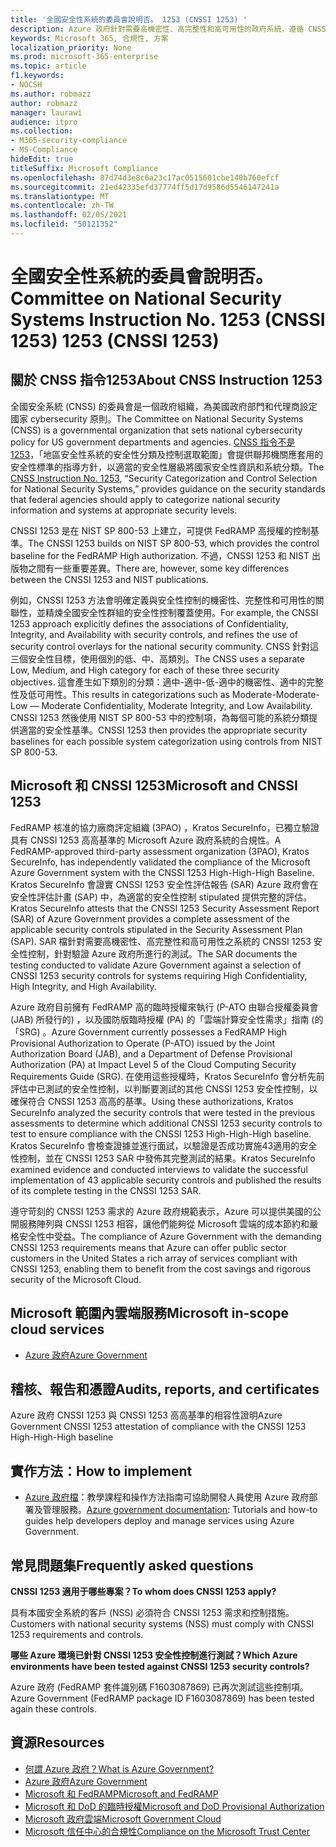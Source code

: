 ```yaml
---
title: '全國安全性系統的委員會說明否。 1253 (CNSSI 1253) '
description: Azure 政府針對需要高機密性、高完整性和高可用性的政府系統，遵循 CNSSI 1253 的安全性控制。
keywords: Microsoft 365, 合規性, 方案
localization_priority: None
ms.prod: microsoft-365-enterprise
ms.topic: article
f1.keywords:
- NOCSH
ms.author: robmazz
author: robmazz
manager: laurawi
audience: itpro
ms.collection:
- M365-security-compliance
- MS-Compliance
hideEdit: true
titleSuffix: Microsoft Compliance
ms.openlocfilehash: 87d74d3e8c6a23c17ac0515601cbe140b760efcf
ms.sourcegitcommit: 21ed42335efd37774ff5d17d9586d5546147241a
ms.translationtype: MT
ms.contentlocale: zh-TW
ms.lasthandoff: 02/05/2021
ms.locfileid: "50121352"
---
```

# <a name="committee-on-national-security-systems-instruction-no-1253-cnssi-1253"></a><span data-ttu-id="40e96-105">全國安全性系統的委員會說明否。</span><span class="sxs-lookup"><span data-stu-id="40e96-105">Committee on National Security Systems Instruction No.</span></span> <span data-ttu-id="40e96-106">1253 (CNSSI 1253) </span><span class="sxs-lookup"><span data-stu-id="40e96-106">1253 (CNSSI 1253)</span></span>

## <a name="about-cnss-instruction-1253"></a><span data-ttu-id="40e96-107">關於 CNSS 指令1253</span><span class="sxs-lookup"><span data-stu-id="40e96-107">About CNSS Instruction 1253</span></span>

<span data-ttu-id="40e96-108">全國安全系統 (CNSS) 的委員會是一個政府組織，為美國政府部門和代理商設定國家 cybersecurity 原則。</span><span class="sxs-lookup"><span data-stu-id="40e96-108">The Committee on National Security Systems (CNSS) is a governmental organization that sets national cybersecurity policy for US government departments and agencies.</span></span> <span data-ttu-id="40e96-109">[CNSS 指令不是 1253](https://www.dss.mil/Portals/69/documents/io/rmf/CNSSI_No1253.pdf)，「地區安全性系統的安全性分類及控制選取範圍」會提供聯邦機關應套用的安全性標準的指導方針，以適當的安全性層級將國家安全性資訊和系統分類。</span><span class="sxs-lookup"><span data-stu-id="40e96-109">The [CNSS Instruction No. 1253](https://www.dss.mil/Portals/69/documents/io/rmf/CNSSI_No1253.pdf), “Security Categorization and Control Selection for National Security Systems,” provides guidance on the security standards that federal agencies should apply to categorize national security information and systems at appropriate security levels.</span></span>  
  
<span data-ttu-id="40e96-110">CNSSI 1253 是在 NIST SP 800-53 上建立，可提供 FedRAMP 高授權的控制基準。</span><span class="sxs-lookup"><span data-stu-id="40e96-110">The CNSSI 1253 builds on NIST SP 800-53, which provides the control baseline for the FedRAMP High authorization.</span></span> <span data-ttu-id="40e96-111">不過，CNSSI 1253 和 NIST 出版物之間有一些重要差異。</span><span class="sxs-lookup"><span data-stu-id="40e96-111">There are, however, some key differences between the CNSSI 1253 and NIST publications.</span></span>  
  
<span data-ttu-id="40e96-112">例如，CNSSI 1253 方法會明確定義與安全性控制的機密性、完整性和可用性的關聯性，並精煉全國安全性群組的安全性控制覆蓋使用。</span><span class="sxs-lookup"><span data-stu-id="40e96-112">For example, the CNSSI 1253 approach explicitly defines the associations of Confidentiality, Integrity, and Availability with security controls, and refines the use of security control overlays for the national security community.</span></span> <span data-ttu-id="40e96-113">CNSS 針對這三個安全性目標，使用個別的低、中、高類別。</span><span class="sxs-lookup"><span data-stu-id="40e96-113">The CNSS uses a separate Low, Medium, and High category for each of these three security objectives.</span></span> <span data-ttu-id="40e96-114">這會產生如下類別的分類：適中-適中-低-適中的機密性、適中的完整性及低可用性。</span><span class="sxs-lookup"><span data-stu-id="40e96-114">This results in categorizations such as Moderate-Moderate-Low — Moderate Confidentiality, Moderate Integrity, and Low Availability.</span></span> <span data-ttu-id="40e96-115">CNSSI 1253 然後使用 NIST SP 800-53 中的控制項，為每個可能的系統分類提供適當的安全性基準。</span><span class="sxs-lookup"><span data-stu-id="40e96-115">CNSSI 1253 then provides the appropriate security baselines for each possible system categorization using controls from NIST SP 800-53.</span></span>

## <a name="microsoft-and-cnssi-1253"></a><span data-ttu-id="40e96-116">Microsoft 和 CNSSI 1253</span><span class="sxs-lookup"><span data-stu-id="40e96-116">Microsoft and CNSSI 1253</span></span>

<span data-ttu-id="40e96-117">FedRAMP 核准的協力廠商評定組織 (3PAO) ，Kratos SecureInfo，已獨立驗證具有 CNSSI 1253 高高基準的 Microsoft Azure 政府系統的合規性。</span><span class="sxs-lookup"><span data-stu-id="40e96-117">A FedRAMP-approved third-party assessment organization (3PAO), Kratos SecureInfo, has independently validated the compliance of the Microsoft Azure Government system with the CNSSI 1253 High-High-High Baseline.</span></span> <span data-ttu-id="40e96-118">Kratos SecureInfo 會證實 CNSSI 1253 安全性評估報告 (SAR) Azure 政府會在安全性評估計畫 (SAP) 中，為適當的安全性控制 stipulated 提供完整的評估。</span><span class="sxs-lookup"><span data-stu-id="40e96-118">Kratos SecureInfo attests that the CNSSI 1253 Security Assessment Report (SAR) of Azure Government provides a complete assessment of the applicable security controls stipulated in the Security Assessment Plan (SAP).</span></span> <span data-ttu-id="40e96-119">SAR 檔針對需要高機密性、高完整性和高可用性之系統的 CNSSI 1253 安全性控制，針對驗證 Azure 政府所進行的測試。</span><span class="sxs-lookup"><span data-stu-id="40e96-119">The SAR documents the testing conducted to validate Azure Government against a selection of CNSSI 1253 security controls for systems requiring High Confidentiality, High Integrity, and High Availability.</span></span>  
  
<span data-ttu-id="40e96-120">Azure 政府目前擁有 FedRAMP 高的臨時授權來執行 (P-ATO 由聯合授權委員會 (JAB) 所發行的) ，以及國防版臨時授權 (PA) 的「雲端計算安全性需求」指南 (的「SRG) 。</span><span class="sxs-lookup"><span data-stu-id="40e96-120">Azure Government currently possesses a FedRAMP High Provisional Authorization to Operate (P-ATO) issued by the Joint Authorization Board (JAB), and a Department of Defense Provisional Authorization (PA) at Impact Level 5 of the Cloud Computing Security Requirements Guide (SRG).</span></span> <span data-ttu-id="40e96-121">在使用這些授權時，Kratos SecureInfo 會分析先前評估中已測試的安全性控制，以判斷要測試的其他 CNSSI 1253 安全性控制，以確保符合 CNSSI 1253 高高的基準。</span><span class="sxs-lookup"><span data-stu-id="40e96-121">Using these authorizations, Kratos SecureInfo analyzed the security controls that were tested in the previous assessments to determine which additional CNSSI 1253 security controls to test to ensure compliance with the CNSSI 1253 High-High-High baseline.</span></span> <span data-ttu-id="40e96-122">Kratos SecureInfo 會檢查證據並進行面試，以驗證是否成功實施43適用的安全性控制，並在 CNSSI 1253 SAR 中發佈其完整測試的結果。</span><span class="sxs-lookup"><span data-stu-id="40e96-122">Kratos SecureInfo examined evidence and conducted interviews to validate the successful implementation of 43 applicable security controls and published the results of its complete testing in the CNSSI 1253 SAR.</span></span>  
  
<span data-ttu-id="40e96-123">遵守苛刻的 CNSSI 1253 需求的 Azure 政府規範表示，Azure 可以提供美國的公開服務陣列與 CNSSI 1253 相容，讓他們能夠從 Microsoft 雲端的成本節約和嚴格安全性中受益。</span><span class="sxs-lookup"><span data-stu-id="40e96-123">The compliance of Azure Government with the demanding CNSSI 1253 requirements means that Azure can offer public sector customers in the United States a rich array of services compliant with CNSSI 1253, enabling them to benefit from the cost savings and rigorous security of the Microsoft Cloud.</span></span>

## <a name="microsoft-in-scope-cloud-services"></a><span data-ttu-id="40e96-124">Microsoft 範圍內雲端服務</span><span class="sxs-lookup"><span data-stu-id="40e96-124">Microsoft in-scope cloud services</span></span>

- [<span data-ttu-id="40e96-125">Azure 政府</span><span class="sxs-lookup"><span data-stu-id="40e96-125">Azure Government</span></span>](https://aka.ms/AzureCompliance)

## <a name="audits-reports-and-certificates"></a><span data-ttu-id="40e96-126">稽核、報告和憑證</span><span class="sxs-lookup"><span data-stu-id="40e96-126">Audits, reports, and certificates</span></span>

<span data-ttu-id="40e96-127">Azure 政府 CNSSI 1253 與 CNSSI 1253 高高基準的相容性證明</span><span class="sxs-lookup"><span data-stu-id="40e96-127">Azure Government CNSSI 1253 attestation of compliance with the CNSSI 1253 High-High-High baseline</span></span>

## <a name="how-to-implement"></a><span data-ttu-id="40e96-128">實作方法：</span><span class="sxs-lookup"><span data-stu-id="40e96-128">How to implement</span></span>

- <span data-ttu-id="40e96-129">[Azure 政府檔](/azure/azure-government/)：教學課程和操作方法指南可協助開發人員使用 Azure 政府部署及管理服務。</span><span class="sxs-lookup"><span data-stu-id="40e96-129">[Azure government documentation](/azure/azure-government/): Tutorials and how-to guides help developers deploy and manage services using Azure Government.</span></span>

## <a name="frequently-asked-questions"></a><span data-ttu-id="40e96-130">常見問題集</span><span class="sxs-lookup"><span data-stu-id="40e96-130">Frequently asked questions</span></span>

<span data-ttu-id="40e96-131">**CNSSI 1253 適用于哪些專案？**</span><span class="sxs-lookup"><span data-stu-id="40e96-131">**To whom does CNSSI 1253 apply?**</span></span>

<span data-ttu-id="40e96-132">具有本國安全系統的客戶 (NSS) 必須符合 CNSSI 1253 需求和控制措施。</span><span class="sxs-lookup"><span data-stu-id="40e96-132">Customers with national security systems (NSS) must comply with CNSSI 1253 requirements and controls.</span></span>

<span data-ttu-id="40e96-133">**哪些 Azure 環境已針對 CNSSI 1253 安全性控制進行測試？**</span><span class="sxs-lookup"><span data-stu-id="40e96-133">**Which Azure environments have been tested against CNSSI 1253 security controls?**</span></span>

<span data-ttu-id="40e96-134">Azure 政府 (FedRAMP 套件識別碼 F1603087869) 已再次測試這些控制項。</span><span class="sxs-lookup"><span data-stu-id="40e96-134">Azure Government (FedRAMP package ID F1603087869) has been tested again these controls.</span></span>

## <a name="resources"></a><span data-ttu-id="40e96-135">資源</span><span class="sxs-lookup"><span data-stu-id="40e96-135">Resources</span></span>

- [<span data-ttu-id="40e96-136">何謂 Azure 政府？</span><span class="sxs-lookup"><span data-stu-id="40e96-136">What is Azure Government?</span></span>](/azure/azure-government/documentation-government-welcome)
- [<span data-ttu-id="40e96-137">Azure 政府</span><span class="sxs-lookup"><span data-stu-id="40e96-137">Azure Government</span></span>](https://aka.ms/Azure-Government)
- [<span data-ttu-id="40e96-138">Microsoft 和 FedRAMP</span><span class="sxs-lookup"><span data-stu-id="40e96-138">Microsoft and FedRAMP</span></span>](offering-fedramp.md)
- [<span data-ttu-id="40e96-139">Microsoft 和 DoD 的臨時授權</span><span class="sxs-lookup"><span data-stu-id="40e96-139">Microsoft and DoD Provisional Authorization</span></span>](offering-DoD-DISA-L2-L4-L5.md)
- [<span data-ttu-id="40e96-140">Microsoft 政府雲端</span><span class="sxs-lookup"><span data-stu-id="40e96-140">Microsoft Government Cloud</span></span>](https://www.microsoft.com/enterprise/government)
- [<span data-ttu-id="40e96-141">Microsoft 信任中心的合規性</span><span class="sxs-lookup"><span data-stu-id="40e96-141">Compliance on the Microsoft Trust Center</span></span>](https://www.microsoft.com/trust-center/compliance/compliance-overview)
